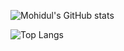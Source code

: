 ![Mohidul's GitHub stats](https://github-readme-stats.vercel.app/api?username=mohidul31&count_private=true&show_icons=true&theme=Gradient)

![Top Langs](https://github-readme-stats.vercel.app/api/top-langs/?username=mohidul31)
